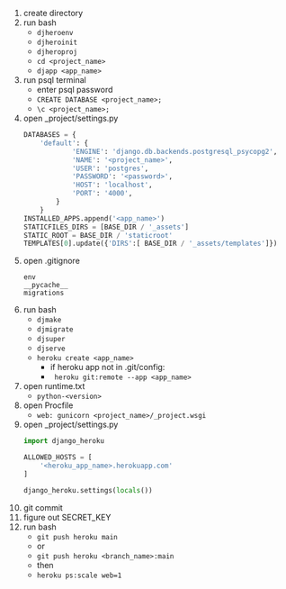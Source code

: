 1. create directory
2. run bash
    - ```djheroenv```
    - ```djheroinit```
    - ```djheroproj```
    - ```cd <project_name>```
    - ```djapp <app_name>```
3. run psql terminal
    - enter psql password
    - ```CREATE DATABASE <project_name>;```
    - ```\c <project_name>;```
4. open _project/settings.py
    ```python
    DATABASES = {
        'default': {
                'ENGINE': 'django.db.backends.postgresql_psycopg2',
                'NAME': '<project_name>',
                'USER': 'postgres',
                'PASSWORD': '<password>',
                'HOST': 'localhost',
                'PORT': '4000',
            }
        }
    INSTALLED_APPS.append('<app_name>')
    STATICFILES_DIRS = [BASE_DIR / '_assets']
    STATIC_ROOT = BASE_DIR / 'staticroot'
    TEMPLATES[0].update({'DIRS':[ BASE_DIR / '_assets/templates']})
    ```
5. open .gitignore
    ```
    env
    __pycache__
    migrations
    ```
6. run bash
    - ```djmake```
    - ```djmigrate```
    - ```djsuper```
    - ```djserve```
    - ```heroku create <app_name>```
        - if heroku app not in .git/config:
        - ``` heroku git:remote --app <app_name>```
7. open runtime.txt
    - ```python-<version>```
8. open Procfile
    - ```web: gunicorn <project_name>/_project.wsgi```
9. open _project/settings.py
    ```python
    import django_heroku

    ALLOWED_HOSTS = [
        '<heroku_app_name>.herokuapp.com'
    ]

    django_heroku.settings(locals())
    ```
10. git commit
11. figure out SECRET_KEY
12. run bash
    - ```git push heroku main```
    - or
    - ```git push heroku <branch_name>:main```
    - then
    - ```heroku ps:scale web=1```
